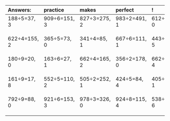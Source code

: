 | Answers: | practice | makes | perfect | ! |
| :--- | :--- | :--- | :--- | :--- |
| 188÷5=37, 3 | 909÷6=151, 3 | 827÷3=275, 2 | 983÷2=491, 1 | 612÷2=306, 0 | 
|   |   |   |   |   | 
|   |   |   |   |   | 
|   |   |   |   |   | 
| 622÷4=155, 2 | 365÷5=73, 0 | 341÷4=85, 1 | 667÷6=111, 1 | 443÷6=73, 5 | 
|   |   |   |   |   | 
|   |   |   |   |   | 
|   |   |   |   |   | 
| 180÷9=20, 0 | 163÷6=27, 1 | 662÷4=165, 2 | 356÷2=178, 0 | 662÷7=94, 4 | 
|   |   |   |   |   | 
|   |   |   |   |   | 
|   |   |   |   |   | 
| 161÷9=17, 8 | 552÷5=110, 2 | 505÷2=252, 1 | 424÷5=84, 4 | 405÷4=101, 1 | 
|   |   |   |   |   | 
|   |   |   |   |   | 
|   |   |   |   |   | 
| 792÷9=88, 0 | 921÷6=153, 3 | 978÷3=326, 0 | 924÷8=115, 4 | 538÷7=76, 6 | 
|   |   |   |   |   | 
|   |   |   |   |   | 
|   |   |   |   |   | 
